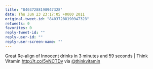 ```yaml
---
title: "84037288190947328"
date: Thu Jun 23 23:17:05 +0000 2011
original-tweet-id: "84037288190947328"
retweets: 0
favorites: 0
reply-tweet-id: ""
reply-user-id: ""
reply-user-screen-name: ""
---
```

Great Re-align of Innocent drinks in 3 minutes and 59 seconds | Think Vitamin http://t.co/5vNCTDv via <a href="https://twitter.com/thinkvitamin">@thinkvitamin</a>
